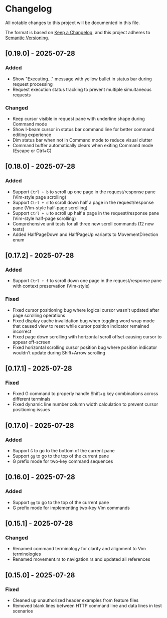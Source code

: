 # Changelog

All notable changes to this project will be documented in this file.

The format is based on [Keep a Changelog](https://keepachangelog.com/en/1.0.0/),
and this project adheres to [Semantic Versioning](https://semver.org/spec/v2.0.0.html).

## [0.19.0] - 2025-07-28

### Added
- Show "Executing..." message with yellow bullet in status bar during request processing
- Request execution status tracking to prevent multiple simultaneous requests

### Changed
- Keep cursor visible in request pane with underline shape during Command mode
- Show I-beam cursor in status bar command line for better command editing experience
- Dim status bar when not in Command mode to reduce visual clutter
- Command buffer automatically clears when exiting Command mode (Escape or Ctrl+C)

## [0.18.0] - 2025-07-28

### Added
- Support `Ctrl + b` to scroll up one page in the request/response pane (Vim-style page scrolling)
- Support `Ctrl + d` to scroll down half a page in the request/response pane (Vim-style half-page scrolling)
- Support `Ctrl + u` to scroll up half a page in the request/response pane (Vim-style half-page scrolling)
- Comprehensive unit tests for all three new scroll commands (12 new tests)
- Added HalfPageDown and HalfPageUp variants to MovementDirection enum

## [0.17.2] - 2025-07-28

### Added
- Support `Ctrl + f` to scroll down one page in the request/response pane with context preservation (Vim-style)

### Fixed
- Fixed cursor positioning bug where logical cursor wasn't updated after page scrolling operations
- Fixed display cache invalidation bug when toggling word wrap mode that caused view to reset while cursor position indicator remained incorrect
- Fixed page down scrolling with horizontal scroll offset causing cursor to appear off-screen
- Fixed horizontal scrolling cursor position bug where position indicator wouldn't update during Shift+Arrow scrolling

## [0.17.1] - 2025-07-28

### Fixed
- Fixed G command to properly handle Shift+g key combinations across different terminals
- Fixed dynamic line number column width calculation to prevent cursor positioning issues

## [0.17.0] - 2025-07-28

### Added
- Support `G` to go to the bottom of the current pane
- Support `gg` to go to the top of the current pane
- G prefix mode for two-key command sequences

## [0.16.0] - 2025-07-28

### Added
- Support `gg` to go to the top of the current pane
- G prefix mode for implementing two-key Vim commands

## [0.15.1] - 2025-07-28

### Changed
- Renamed command terminology for clarity and alignment to Vim terminologies
- Renamed movement.rs to navigation.rs and updated all references

## [0.15.0] - 2025-07-28

### Fixed
- Cleaned up unauthorized header examples from feature files
- Removed blank lines between HTTP command line and data lines in test scenarios